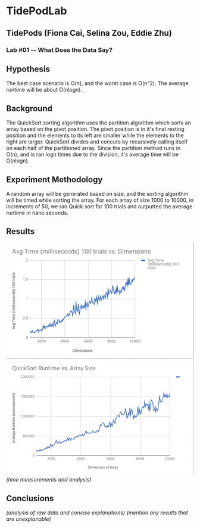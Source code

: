 # TidePodLab
## TidePods (Fiona Cai, Selina Zou, Eddie Zhu)
### Lab #01 -- What Does the Data Say?

## Hypothesis
The best case scenario is O(n), and the worst case is O(n^2). The average runtime will be about O(nlogn). 

## Background
The QuickSort sorting algorithm uses the partition algorithm which sorts an array based on the pivot position. The pivot position is in it's final resting position and the elements to its left are smaller while the elements to the right are larger. QuickSort divides and concurs by recursively calling itself on each half of the partitioned array. Since the partition method runs in O(n), and is ran logn times due to the division, it's average time will be O(nlogn). 

## Experiment Methodology
A random array will be generated based on size, and the sorting algorithm will be timed while sorting the array. For each array of size 1000 to 10000, in increments of 50, we ran Quick sort for 100 trials and outputted the average runtime in nano seconds. 

## Results 
![](avgtime.png)
![](QuickSortTime.png)
*(time measurements and analysis)*

## Conclusions
*(analysis of raw data and concise explanations)*
*(mention any results that are unexplanable)*

